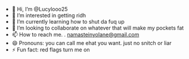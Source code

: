 - 👋 Hi, I’m @Lucylooo25
- 👀 I’m interested in getting ridh
- 🌱 I’m currently learning how to shut da fuq up
- 💞️ I’m looking to collaborate on whatever that will make my pockets fat 
- 📫 How to reach me. . namasteinyolane@gmail.com
- 😄 Pronouns: you can call me ehat you want. just no snitch or liar
- ⚡ Fun fact: red flags turn me on

<!---
Lucylooo25/Lucylooo25 is a ✨ special ✨ repository because its `README.md` (this file) appears on your GitHub profile.
You can click the Preview link to take a look at your changes.
--->
